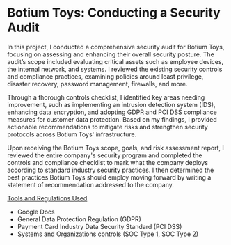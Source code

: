 # Botium Toys: Conducting a Security Audit

In this project, I conducted a comprehensive security audit for Botium Toys, focusing on assessing and enhancing their overall security posture. The audit’s scope included evaluating critical assets such as employee devices, the internal network, and systems. I reviewed the existing security controls and compliance practices, examining policies around least privilege, disaster recovery, password management, firewalls, and more.

Through a thorough controls checklist, I identified key areas needing improvement, such as implementing an intrusion detection system (IDS), enhancing data encryption, and adopting GDPR and PCI DSS compliance measures for customer data protection. Based on my findings, I provided actionable recommendations to mitigate risks and strengthen security protocols across Botium Toys' infrastructure.

Upon receiving the Botium Toys scope, goals, and risk assessment report, I reviewed the entire company's security program and completed the controls and compliance checklist to mark what the company deploys according to standard industry security practices. I then determined the best practices Botium Toys should employ moving forward by writing a statement of recommendation addressed to the company.

<ins>Tools and Regulations Used</ins>
- Google Docs
- General Data Protection Regulation (GDPR)
- Payment Card Industry Data Security Standard (PCI DSS)
- Systems and Organizations controls (SOC Type 1, SOC Type 2)
